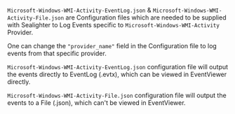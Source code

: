 `Microsoft-Windows-WMI-Activity-EventLog.json` & `Microsoft-Windows-WMI-Activity-File.json` are Configuration files which are needed to be supplied with Sealighter to Log Events specific to `Microsoft-Windows-WMI-Activity` Provider. 

One can change the `"provider_name"` field in the Configuration file to log events from that specific provider.

`Microsoft-Windows-WMI-Activity-EventLog.json` configuration file will output the events directly to EventLog (.evtx), which can be viewed in EventViewer directly.

`Microsoft-Windows-WMI-Activity-File.json` configuration file will output the events to a File (.json), which can't be viewed in EventViewer.
